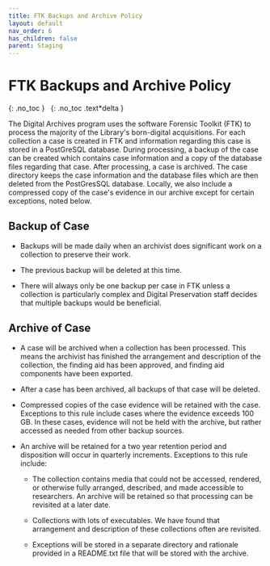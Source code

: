 ```yaml
---
title: FTK Backups and Archive Policy
layout: default
nav_order: 6
has_children: false
parent: Staging
---
```


# FTK Backups and Archive Policy
{: .no_toc }
&nbsp;
{: .no_toc .text*delta }

The Digital Archives program uses the software Forensic Toolkit (FTK) to
process the majority of the Library's born-digital acquisitions. For
each collection a case is created in FTK and information regarding this
case is stored in a PostGreSQL database. During processing, a backup of
the case can be created which contains case information and a copy of
the database files regarding that case. After processing, a case is
archived. The case directory keeps the case information and the database files which
are then deleted from the PostGresSQL database. Locally, we also include
a compressed copy of the case's evidence in our archive except for
certain exceptions, noted below.

## Backup of Case

*   Backups will be made daily when an archivist does significant work
     on a collection to preserve their work.

*   The previous backup will be deleted at this time.

*   There will always only be one backup per case in FTK unless a
     collection is particularly complex and Digital Preservation staff
     decides that multiple backups would be beneficial.

## Archive of Case

*   A case will be archived when a collection has been processed. This
     means the archivist has finished the arrangement and description
     of the collection, the finding aid has been approved, and finding aid
     components have been exported.

*   After a case has been archived, all backups of that case will be
     deleted.

*   Compressed copies of the case evidence will be retained with the
     case. Exceptions to this rule include cases where the evidence
     exceeds 100 GB. In these cases, evidence will not be held with the
     archive, but rather accessed as needed from other backup sources.

*   An archive will be retained for a two year retention period and
     disposition will occur in quarterly increments. Exceptions to this
     rule include:

    *   The collection contains media that could not be accessed,
         rendered, or otherwise fully arranged, described, and made
         accessible to researchers. An archive will be retained so that
         processing can be revisited at a later date.

    *  Collections with lots of executables. We have found
         that arrangement and description of these collections often
         are revisited.

    *   Exceptions will be stored in a separate directory and
         rationale provided in a README.txt file that will be stored
         with the archive.
